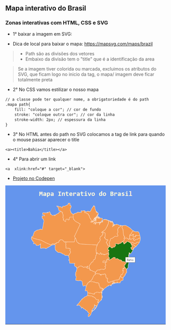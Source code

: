 ## Mapa interativo do Brasil

### Zonas interativas com HTML, CSS e SVG
- 1° baixar a imagem em SVG: 
* Dica de local para baixar o mapa: https://mapsvg.com/maps/brazil

> - Path são as divisões dos vetores
> - Embaixo da divisão tem o "title" que é a identificação da area

> Se a imagem tiver colorida ou marcada, excluimos os atributos do SVG, que ficam logo no inicio da tag, o mapa/ imagem deve ficar totalmente preta

- 2° No CSS vamos estilizar o nosso mapa

~~~
// a classe pode ter qualquer nome, a obrigatoriedade é do path
.mapa path{ 
    fill: "coloque a cor"; // cor de fundo
    stroke: "coloque outra cor"; // cor da linha
    stroke-width: 2px; // espessura da linha
}
 ~~~

- 3° No HTML antes do path no SVG colocamos a tag de link para quando o mouse passar aparecer o title

~~~
<a><title>Bahia</title></a>
~~~

- 4° Para abrir um link
~~~
<a  xlink:href="#" target="_blank">
~~~

- [Projeto no Codepen](https://codepen.io/brendacosta/pen/OJgPwOG)

![Print](/mapa_print.png)